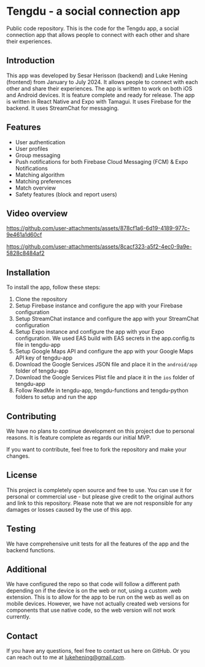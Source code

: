 # Tengdu - a social connection app

Public code repository. This is the code for the Tengdu app, a social connection app that allows people to connect with each other and share their experiences.

## Introduction
This app was developed by Sesar Herisson (backend) and Luke Hening (frontend) from January to July 2024. It allows people to connect with each other and share their experiences. The app is written to work on both iOS and Android devices.
It is feature complete and ready for release. The app is written in React Native and Expo with Tamagui. It uses Firebase for the backend. It uses StreamChat for messaging.

## Features
- User authentication
- User profiles
- Group messaging
- Push notifications for both Firebase Cloud Messaging (FCM) & Expo Notifications
- Matching algorithm
- Matching preferences
- Match overview
- Safety features (block and report users)

## Video overview

https://github.com/user-attachments/assets/878cf1a6-6d19-4189-977c-9e461a1d60cf


https://github.com/user-attachments/assets/8cacf323-a5f2-4ec0-9a9e-5828c8484af2




## Installation
To install the app, follow these steps:
1. Clone the repository
2. Setup Firebase instance and configure the app with your Firebase configuration
3. Setup StreamChat instance and configure the app with your StreamChat configuration
4. Setup Expo instance and configure the app with your Expo configuration. We used EAS build with EAS secrets in the app.config.ts file in tengdu-app
5. Setup Google Maps API and configure the app with your Google Maps API key of tengdu-app
6. Download the Google Services JSON file and place it in the `android/app` folder of tengdu-app
7. Download the Google Services Plist file and place it in the `ios` folder of tengdu-app
4. Follow ReadMe in tengdu-app, tengdu-functions and tengdu-python folders to setup and run the app

## Contributing
We have no plans to continue development on this project due to personal reasons. It is feature complete as regards our initial MVP.

If you want to contribute, feel free to fork the repository and make your changes.

## License
This project is completely open source and free to use. You can use it for personal or commercial use - but please give credit to the original authors and link to this repository.
Please note that we are not responsible for any damages or losses caused by the use of this app.

## Testing
We have comprehensive unit tests for all the features of the app and the backend functions.

## Additional
We have configured the repo so that code will follow a different path depending on if the device is on the web or not, using a custom .web extension. This is to allow for the app to be run on the web as well as on mobile devices.
However, we have not actually created web versions for components that use native code, so the web version will not work currently.

## Contact
If you have any questions, feel free to contact us here on GitHub.
Or you can reach out to me at lukehening@gmail.com.
